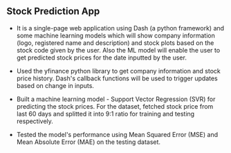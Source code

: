 ## Stock Prediction App

* It is a single-page web application using Dash (a python framework) and some machine learning models which will show company information (logo, registered name and description) and stock plots based on the stock code given by the user. Also the ML model will enable the user to get predicted stock prices for the date inputted by the user.

* Used the yfinance python library to get company information and stock price history. Dash's callback functions will be used to trigger updates based on change in inputs.

* Built a machine learning model - Support Vector Regression (SVR) for predicting the stock prices. For the dataset, fetched stock price from last 60 days and splitted it into 9:1 ratio for training and testing respectively.

* Tested the model's performance using Mean Squared Error (MSE) and Mean Absolute Error (MAE) on the testing dataset.
